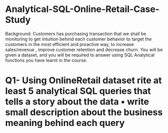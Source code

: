 # Analytical-SQL-Online-Retail-Case-Study
Background: Customers has purchasing transaction that we shall be monitoring to get intuition behind each customer behavior to target the customers in the most efficient and proactive way, to increase sales/revenue , improve customer retention and decrease churn. You will be given a dataset, and you will be required to answer using SQL Analytical functions you have learnt in the course.


# Q1- Using OnlineRetail dataset rite at least 5 analytical SQL queries that tells a story about the data • write small description       about the business meaning behind each query

